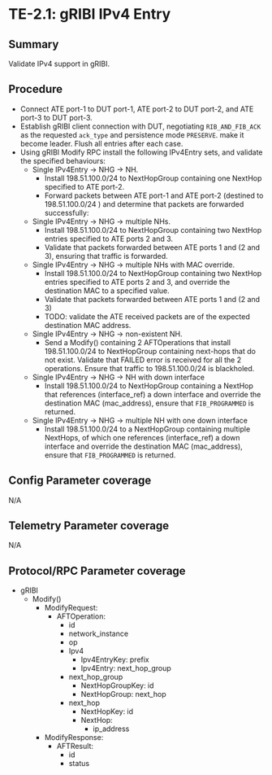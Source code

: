# TE-2.1: gRIBI IPv4 Entry

## Summary

Validate IPv4 support in gRIBI.

## Procedure

*   Connect ATE port-1 to DUT port-1, ATE port-2 to DUT port-2, and ATE port-3
    to DUT port-3.
*   Establish gRIBI client connection with DUT, negotiating `RIB_AND_FIB_ACK` as
    the requested `ack_type` and persistence mode `PRESERVE`. make it become
    leader. Flush all entries after each case.
*   Using gRIBI Modify RPC install the following IPv4Entry sets, and validate
    the specified behaviours:
    *   Single IPv4Entry -> NHG -> NH.
        *   Install 198.51.100.0/24 to NextHopGroup containing one NextHop
            specified to ATE port-2.
        *   Forward packets between ATE port-1 and ATE port-2 (destined to
            198.51.100.0/24 ) and determine that packets are forwarded
            successfully:
    *   Single IPv4Entry -> NHG -> multiple NHs.
        *   Install 198.51.100.0/24 to NextHopGroup containing two NextHop
            entries specified to ATE ports 2 and 3.
        *   Validate that packets forwarded between ATE ports 1 and (2 and 3),
            ensuring that traffic is forwarded.
    *   Single IPv4Entry -> NHG -> multiple NHs with MAC override.
        *   Install 198.51.100.0/24 to NextHopGroup containing two NextHop
            entries specified to ATE ports 2 and 3, and override the
            destination MAC to a specified value.
        *   Validate that packets forwarded between ATE ports 1 and (2 and 3)
        *   TODO: validate the ATE received packets are of the expected
            destination MAC address.
    *   Single IPv4Entry -> NHG -> non-existent NH.
        *   Send a Modify() containing 2 AFTOperations that install
            198.51.100.0/24 to NextHopGroup containing next-hops that do not
            exist. Validate that FAILED error is received for all the 2
            operations. Ensure that traffic to 198.51.100.0/24 is blackholed.
    *   Single IPv4Entry -> NHG -> NH with down interface
        *   Install 198.51.100.0/24 to NextHopGroup containing a NextHop that
            references (interface_ref) a down interface and override the
            destination MAC (mac_address), ensure that `FIB_PROGRAMMED` is
            returned.
    *   Single IPv4Entry -> NHG -> multiple NH with one down interface
        *   Install 198.51.100.0/24 to a NextHopGroup containing multiple
            NextHops, of which one references (interface_ref) a down
            interface and override the destination MAC (mac_address), ensure
            that `FIB_PROGRAMMED` is returned.

## Config Parameter coverage

N/A

## Telemetry Parameter coverage

N/A

## Protocol/RPC Parameter coverage

*   gRIBI
    *   Modify()
        *   ModifyRequest:
            *   AFTOperation:
                *   id
                *   network_instance
                *   op
                *   Ipv4
                    *   Ipv4EntryKey: prefix
                    *   Ipv4Entry: next_hop_group
                *   next_hop_group
                    *   NextHopGroupKey: id
                    *   NextHopGroup: next_hop
                *   next_hop
                    *   NextHopKey: id
                    *   NextHop:
                        *   ip_address
        *   ModifyResponse:
            *   AFTResult:
                *   id
                *   status
